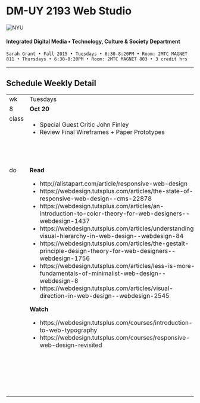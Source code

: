 # DM-UY 2193 Web Studio

![NYU](http://ws2.polishedsolid.com/de/nyu_soe_logo.png)
#### Integrated Digital Media • Technology, Culture & Society Department

    Sarah Grant • Fall 2015 • Tuesdays • 6:30-8:20PM • Room: 2MTC MAGNET 811 • Thursdays • 6:30-8:20PM • Room: 2MTC MAGNET 803 • 3 credit hrs

---

## Schedule Weekly Detail

<table>
<tr>
<td>wk</td>
<td>Tuesdays</td>
<td>Thursdays</td>
</tr>
<tr>
        <td valign="top" width="4%">8</td>
        <td valign="top" width="48%"><strong>Oct 20</strong></td>
        <td valign="top" width="48%"><strong>Oct 22</strong></td>
    </tr>
 <tr>
        <td valign="top">class</td>
        <td valign="top">
            <ul>
                <li>Special Guest Critic John Finley</li>
                <li>Review Final Wireframes + Paper Prototypes</li>
            </ul>
        </td>
        <td valign="top">
            Visual Design Basics
            <ul>
                <li>Mood Boards</li>
                <li>color theory</li>
                <li>typography + how to use type</li>
            </ul>
        </td>
</tr>
<tr>
        <td valign="top">do</td>
        <td valign="top">
            <strong>Read</strong>
            <ul>
                <li>http://alistapart.com/article/responsive-web-design</li>
                <li>https://webdesign.tutsplus.com/articles/the-state-of-responsive-web-design--cms-22878</li>
                <li>https://webdesign.tutsplus.com/articles/an-introduction-to-color-theory-for-web-designers--webdesign-1437</li>
                <li>https://webdesign.tutsplus.com/articles/understanding-visual-hierarchy-in-web-design--webdesign-84</li>
                <li>https://webdesign.tutsplus.com/articles/the-gestalt-principle-design-theory-for-web-designers--webdesign-1756</li>
                <li>https://webdesign.tutsplus.com/articles/less-is-more-fundamentals-of-minimalist-web-design--webdesign-8</li>
                <li>https://webdesign.tutsplus.com/articles/visual-direction-in-web-design--webdesign-2545</li>
            </ul>
            <strong>Watch</strong>
            <ul>
                <li>https://webdesign.tutsplus.com/courses/introduction-to-web-typography</li>
                <li>https://webdesign.tutsplus.com/courses/responsive-web-design-revisited</li>
            </ul>
        </td>
        <td valign="top">
            <strong>Continue the readings / video tutorial assignments from Tuesday</strong>
            <strong>Design Homework Due 10/27</strong>
            <ul>
                <li>Create visual designs using a graphics program of your choice.</li>
                <li>Consider typography (what feeling or message does the font you chose evoke?)</li>
                <li>Consider your color palette (again, what feeling or message are you communicating?)</li>
                <li>Create designs for your header, navigation and footer elements of your projects</li>
            </ul>
        </td>
</tr>
</table>